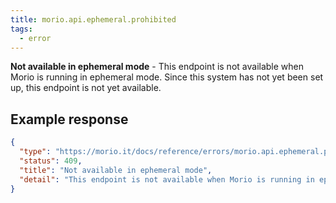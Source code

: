 ```yaml
---
title: morio.api.ephemeral.prohibited
tags:
  - error
---
```


<!-- MORIO_AUTO_GENERATED_CONTENT_STARTS - Manual changes made below will be overwritten -->

**Not available in ephemeral mode** - This endpoint is not available when Morio is running in ephemeral mode. Since this system has not yet been set up, this endpoint is not yet available.

<!-- MORIO_AUTO_GENERATED_CONTENT_ENDS - Manual changes made above will be overwritten -->

<!-- MORIO_AUTO_GENERATED_CONTENT_STARTS - Manual changes made below will be overwritten -->

## Example response

```json
{
  "type": "https://morio.it/docs/reference/errors/morio.api.ephemeral.prohibited",
  "status": 409,
  "title": "Not available in ephemeral mode",
  "detail": "This endpoint is not available when Morio is running in ephemeral mode. Since this system has not yet been set up, this endpoint is not yet available."
}
```

<!-- MORIO_AUTO_GENERATED_CONTENT_ENDS - Manual changes made above will be overwritten -->

